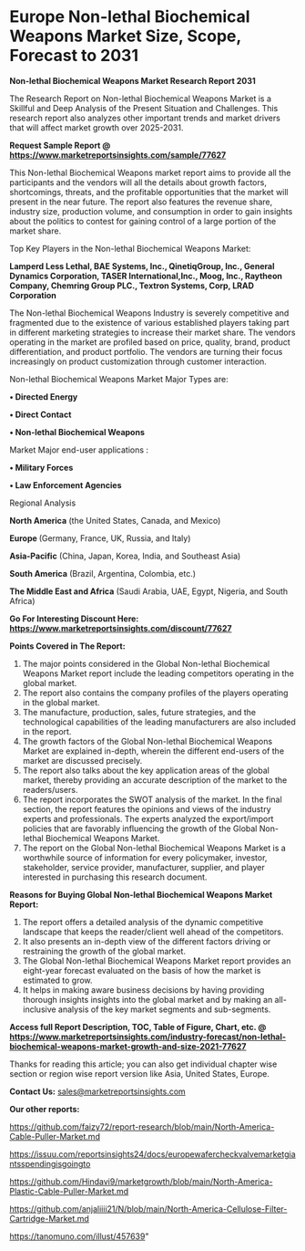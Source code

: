 # Europe Non-lethal Biochemical Weapons Market Size, Scope, Forecast to 2031

<strong>Non-lethal Biochemical Weapons Market Research Report 2031</strong>

The Research Report on Non-lethal Biochemical Weapons Market is a Skillful and Deep Analysis of the Present Situation and Challenges. This research report also analyzes other important trends and market drivers that will affect market growth over 2025-2031.

<strong>Request Sample Report @ <a href=https://www.marketreportsinsights.com/sample/77627>https://www.marketreportsinsights.com/sample/77627</a></strong>

This Non-lethal Biochemical Weapons market report aims to provide all the participants and the vendors will all the details about growth factors, shortcomings, threats, and the profitable opportunities that the market will present in the near future. The report also features the revenue share, industry size, production volume, and consumption in order to gain insights about the politics to contest for gaining control of a large portion of the market share.

Top Key Players in the Non-lethal Biochemical Weapons Market:

<strong>Lamperd Less Lethal, BAE Systems, Inc., QinetiqGroup, Inc., General Dynamics Corporation, TASER International,Inc., Moog, Inc., Raytheon Company, Chemring Group PLC., Textron Systems, Corp, LRAD Corporation</strong>

The Non-lethal Biochemical Weapons Industry is severely competitive and fragmented due to the existence of various established players taking part in different marketing strategies to increase their market share. The vendors operating in the market are profiled based on price, quality, brand, product differentiation, and product portfolio. The vendors are turning their focus increasingly on product customization through customer interaction.

Non-lethal Biochemical Weapons Market Major Types are:

<strong>• Directed Energy

• Direct Contact

• Non-lethal Biochemical Weapons</strong>

Market Major end-user applications :

<strong>• Military Forces

• Law Enforcement Agencies</strong>

Regional Analysis

</u><strong><b>North America</b></strong> (the United States, Canada, and Mexico)

<strong><b>Europe </b></strong>(Germany, France, UK, Russia, and Italy)

<strong><b>Asia-Pacific</b></strong> (China, Japan, Korea, India, and Southeast Asia)

<strong><b>South America</b></strong> (Brazil, Argentina, Colombia, etc.)

<strong><b>The Middle East and Africa</b></strong> (Saudi Arabia, UAE, Egypt, Nigeria, and South Africa)

<strong>Go For Interesting Discount Here: <a href=https://www.marketreportsinsights.com/discount/77627>https://www.marketreportsinsights.com/discount/77627</a></strong>

<strong>Points Covered in The Report:</strong>
<ol>
  <li>The major points considered in the Global Non-lethal Biochemical Weapons Market report include the leading competitors operating in the global market.</li>
  <li>The report also contains the company profiles of the players operating in the global market.</li>
  <li>The manufacture, production, sales, future strategies, and the technological capabilities of the leading manufacturers are also included in the report.</li>
  <li>The growth factors of the Global Non-lethal Biochemical Weapons Market are explained in-depth, wherein the different end-users of the market are discussed precisely.</li>
  <li>The report also talks about the key application areas of the global market, thereby providing an accurate description of the market to the readers/users.</li>
  <li>The report incorporates the SWOT analysis of the market. In the final section, the report features the opinions and views of the industry experts and professionals. The experts analyzed the export/import policies that are favorably influencing the growth of the Global Non-lethal Biochemical Weapons Market.</li>
  <li>The report on the Global Non-lethal Biochemical Weapons Market is a worthwhile source of information for every policymaker, investor, stakeholder, service provider, manufacturer, supplier, and player interested in purchasing this research document.</li>
</ol>
<strong>Reasons for Buying Global Non-lethal Biochemical Weapons Market Report:</strong>

<ol>
  <li>The report offers a detailed analysis of the dynamic competitive landscape that keeps the reader/client well ahead of the competitors.</li>
  <li>It also presents an in-depth view of the different factors driving or restraining the growth of the global market.</li>
  <li>The Global Non-lethal Biochemical Weapons Market report provides an eight-year forecast evaluated on the basis of how the market is estimated to grow.</li>
  <li>It helps in making aware business decisions by having providing thorough insights insights into the global market and by making an all-inclusive analysis of the key market segments and sub-segments.</li>
</ol>
<strong>Access full Report Description, TOC, Table of Figure, Chart, etc. @ <a href=https://www.marketreportsinsights.com/industry-forecast/non-lethal-biochemical-weapons-market-growth-and-size-2021-77627>https://www.marketreportsinsights.com/industry-forecast/non-lethal-biochemical-weapons-market-growth-and-size-2021-77627</a></strong>


Thanks for reading this article; you can also get individual chapter wise section or region wise report version like Asia, United States, Europe.

<strong>Contact Us:</strong>
sales@marketreportsinsights.com

<strong>Our other reports:</strong>

<a href=https://github.com/faizy72/report-research/blob/main/North-America-Cable-Puller-Market.md>https://github.com/faizy72/report-research/blob/main/North-America-Cable-Puller-Market.md</a>

<a href=https://issuu.com/reportsinsights24/docs/europewafercheckvalvemarketgiantsspendingisgoingto>https://issuu.com/reportsinsights24/docs/europewafercheckvalvemarketgiantsspendingisgoingto</a>

<a href=https://github.com/Hindavi9/marketgrowth/blob/main/North-America-Plastic-Cable-Puller-Market.md>https://github.com/Hindavi9/marketgrowth/blob/main/North-America-Plastic-Cable-Puller-Market.md</a>

<a href=https://github.com/anjaliiii21/N/blob/main/North-America-Cellulose-Filter-Cartridge-Market.md>https://github.com/anjaliiii21/N/blob/main/North-America-Cellulose-Filter-Cartridge-Market.md</a>

<a href=https://tanomuno.com/illust/457639>https://tanomuno.com/illust/457639</a>"

